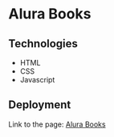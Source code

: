 # Alura Books

## Technologies

- HTML
- CSS
- Javascript

## Deployment

<p>Link to the page: 
<a href="https://guilhermerocha0.github.io/alura-books/"
rel="noopener noreferrer" target="_blank">Alura Books</a>
</p>
